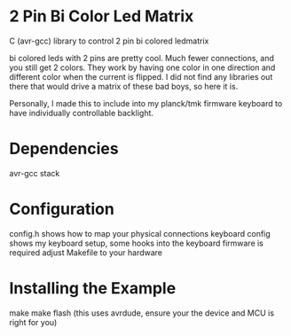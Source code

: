 # 2 Pin Bi Color Led Matrix
C (avr-gcc) library to control 2 pin bi colored ledmatrix

bi colored leds with 2 pins are pretty cool.  Much fewer connections, and you still get 2 colors.  They work by having one color in one direction and different color when the current is flipped.  I did not find any libraries out there that would drive a matrix of these bad boys, so here it is.

Personally, I made this to include into my planck/tmk firmware keyboard to have individually controllable backlight.

# Dependencies
avr-gcc stack

# Configuration
config.h shows how to map your physical connections
keyboard config shows my keyboard setup, some hooks into the keyboard firmware is required
adjust Makefile to your hardware


# Installing the Example
make
make flash (this uses avrdude, ensure your the device and MCU is right for you)

